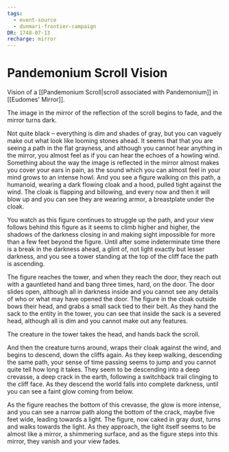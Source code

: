 ```yaml
---
tags:
  - event-source
  - dunmari-frontier-campaign
DR: 1748-07-13
recharge: mirror
---
```


# Pandemonium Scroll Vision

Vision of a [[Pandemonium Scroll|scroll associated with Pandemonium]] in [[Eudomes' Mirror]]. 

The image in the mirror of the reflection of the scroll begins to fade, and the mirror turns dark. 

Not quite black – everything is dim and shades of gray, but you can vaguely make out what look like looming stones ahead. It seems that that you are seeing a path in the flat grayness, and although you cannot hear anything in the mirror, you almost feel as if you can hear the echoes of a howling wind. Something about the way the image is reflected in the mirror almost makes you cover your ears in pain, as the sound which you can almost feel in your mind grows to an intense howl. And you see a figure walking on this path, a humanoid, wearing a dark flowing cloak and a hood, pulled tight against the wind. The cloak is flapping and billowing, and every now and then it will blow up and you can see they are wearing armor, a breastplate under the cloak. 

You watch as this figure continues to struggle up the path, and your view follows behind this figure as it seems to climb higher and higher, the shadows of the darkness closing in and making sight impossible for more than a few feet beyond the figure. Until after some indeterminate time there is a break in the darkness ahead, a glint of, not light exactly but lesser darkness, and you see a tower standing at the top of the cliff face the path is ascending. 

The figure reaches the tower, and when they reach the door, they reach out with a gauntleted hand and bang three times, hard, on the door. The door slides open, although all in darkness inside and you cannot see any details of who or what may have opened the door. The figure in the cloak outside bows their head, and grabs a small sack tied to their belt. As they hand the sack to the entity in the tower, you can see that inside the sack is a severed head, although all is dim and you cannot make out any features. 

The creature in the tower takes the head, and hands back the scroll. 

And then the creature turns around, wraps their cloak against the wind, and begins to descend, down the cliffs again. As they keep walking, descending the same path, your sense of time passing seems to jump and you cannot quite tell how long it takes. They seem to be descending into a deep crevasse, a deep crack in the earth, following a switchback trail clinging to the cliff face. As they descend the world falls into complete darkness, until you can see a faint glow coming from below. 

As the figure reaches the bottom of this crevasse, the glow is more intense, and you can see a narrow path along the bottom of the crack, maybe five feet wide, leading towards a light. The figure, now caked in gray dust, turns and walks towards the light. As they approach, the light itself seems to be almost like a mirror, a shimmering surface, and as the figure steps into this mirror, they vanish and your view fades. 